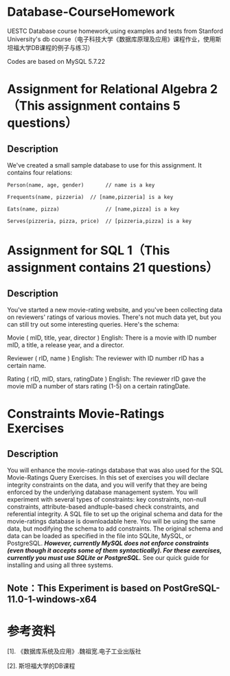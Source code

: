 # Database-CourseHomework

  UESTC Database course homework,using examples and tests from Stanford University's db course（电子科技大学《数据库原理及应用》课程作业，使用斯坦福大学DB课程的例子与练习）
  
  Codes are based on MySQL 5.7.22

# Assignment for Relational Algebra 2（This assignment contains 5 questions）

## Description

We've created a small sample database to use for this assignment. It contains four relations:
    
    Person(name, age, gender)       // name is a key
    
    Frequents(name, pizzeria)  // [name,pizzeria] is a key
    
    Eats(name, pizza)               // [name,pizza] is a key
    
    Serves(pizzeria, pizza, price)  // [pizzeria,pizza] is a key

# Assignment for SQL 1（This assignment contains 21 questions）

## Description

  You've started a new movie-rating website, and you've been collecting data on reviewers' ratings of various movies. There's not much data yet, but you can still try out some interesting queries. Here's the schema:

  Movie ( mID, title, year, director )
English: There is a movie with ID number mID, a title, a release year, and a director.

  Reviewer ( rID, name )
English: The reviewer with ID number rID has a certain name.

  Rating ( rID, mID, stars, ratingDate )
English: The reviewer rID gave the movie mID a number of stars rating (1-5) on a certain ratingDate.

# Constraints Movie-Ratings Exercises

## Description

You will enhance the movie-ratings database that was also used for the SQL Movie-Ratings Query Exercises. In this set of exercises you will declare integrity constraints on the data, and you will verify that they are being enforced by the underlying database management system. You will experiment with several types of constraints: key constraints, non-null constraints, attribute-based andtuple-based check constraints, and referential integrity. A SQL file to set up the original schema and data for the movie-ratings database is downloadable here. You will be using the same data, but modifying the schema to add constraints. The original schema and data can be loaded as specified in the file into SQLite, MySQL, or PostgreSQL. ***However, currently MySQL does not enforce constraints (even though it accepts some of them syntactically). For these exercises, currently you must use SQLite or PostgreSQL.*** See our quick guide for installing and using all three systems.

## Note：This Experiment is based on PostGreSQL-11.0-1-windows-x64

# 参考资料

[1]. 《数据库系统及应用》.魏祖宽.电子工业出版社

[2]. 斯坦福大学的DB课程
